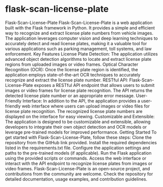 # flask-scan-license-plate
 Flask-Scan-License-Plate Flask-Scan-License-Plate is a web application built with the Flask framework in Python. It provides a simple and efficient way to recognize and extract license plate numbers from vehicle images. The application leverages computer vision and deep learning techniques to accurately detect and read license plates, making it a valuable tool for various applications such as parking management, toll systems, and law enforcement. Key Features  License Plate Detection: The application utilizes advanced object detection algorithms to locate and extract license plate regions from uploaded images or video frames. Optical Character Recognition (OCR): Once the license plate region is identified, the application employs state-of-the-art OCR techniques to accurately recognize and extract the license plate number. RESTful API: Flask-Scan-License-Plate exposes a RESTful API endpoint that allows users to submit images or video frames for license plate recognition. The API returns the detected license plate number or an appropriate error message. User-Friendly Interface: In addition to the API, the application provides a user-friendly web interface where users can upload images or video files for license plate recognition. The recognized license plate numbers are displayed on the interface for easy viewing. Customizable and Extensible: The application is designed to be customizable and extensible, allowing developers to integrate their own object detection and OCR models or leverage pre-trained models for improved performance.  Getting Started To get started with Flask-Scan-License-Plate, follow these steps:  Clone the repository from the GitHub link provided. Install the required dependencies listed in the requirements.txt file. Configure the application settings and paths to the pre-trained models (if applicable). Run the Flask application using the provided scripts or commands. Access the web interface or interact with the API endpoint to recognize license plates from images or video frames.  Flask-Scan-License-Plate is an open-source project, and contributions from the community are welcome. Check the repository for detailed documentation, usage examples, and contribution guidelines.

